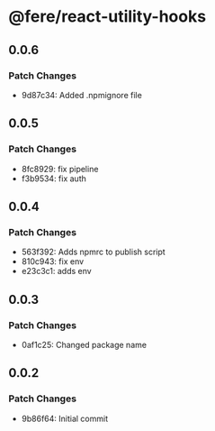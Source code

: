 # @fere/react-utility-hooks

## 0.0.6

### Patch Changes

- 9d87c34: Added .npmignore file

## 0.0.5

### Patch Changes

- 8fc8929: fix pipeline
- f3b9534: fix auth

## 0.0.4

### Patch Changes

- 563f392: Adds npmrc to publish script
- 810c943: fix env
- e23c3c1: adds env

## 0.0.3

### Patch Changes

- 0af1c25: Changed package name

## 0.0.2

### Patch Changes

- 9b86f64: Initial commit
